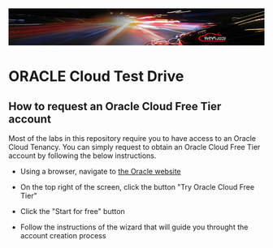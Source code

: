 ![](images/customer.logo2.png)
---
# ORACLE Cloud Test Drive #

## How to request an Oracle Cloud Free Tier account ##

Most of the labs in this repository require you to have access to an Oracle Cloud Tenancy.  You can simply request to obtain an Oracle Cloud Free Tier account by following the below instructions.

- Using a browser, navigate to  [the Oracle website](https://oracle.com)

- On the top right of the screen, click the button "Try Oracle Cloud Free Tier"

- Click the "Start for free" button

- Follow the instructions of the wizard that will guide you throught the account creation process

  


